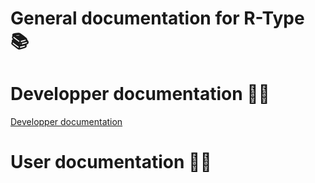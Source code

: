 # General documentation for R-Type 📚

# Developper documentation 🧑‍💻

[Developper documentation](./developper/developper.md)

# User documentation 🧑‍🔬